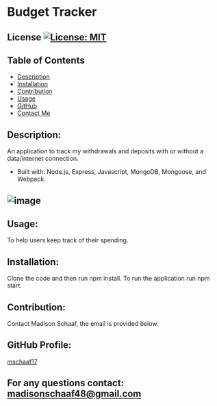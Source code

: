 # Budget Tracker 
## License [![License: MIT](https://img.shields.io/badge/License-MIT-yellow.svg)](https://opensource.org/licenses/MIT)
## Table of Contents
* [Description](#description)
* [Installation](#installation)
* [Contribution](#contribution)
* [Usage](#usage)
* [GitHub](#github-profile)
* [Contact Me](#for-any-questions-contact)

## Description:
An application to track my withdrawals and deposits with or without a data/internet connection.
* Built with: Node.js, Express, Javascript, MongoDB, Mongoose, and Webpack.

## ![image](https://user-images.githubusercontent.com/97362296/170845175-1c9f8860-f4d9-448c-90b4-e53686512081.png)



## Usage:
To help users keep track of their spending.

## Installation:
Clone the code and then run npm install. 
To run the application run npm start.

## Contribution:
Contact Madison Schaaf, the email is provided below.

## GitHub Profile:
[mschaaf17](https://github.com/mschaaf17)
## For any questions contact: madisonschaaf48@gmail.com
